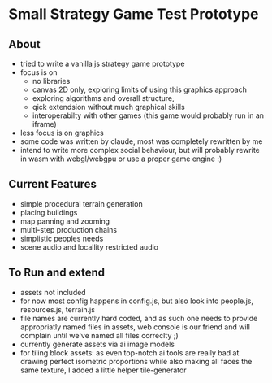 # Small Strategy Game Test Prototype

## About
- tried to write a vanilla js strategy game prototype
- focus is on 
    - no libraries
    - canvas 2D only, exploring limits of using this graphics approach
    - exploring algorithms and overall structure, 
    - qick extendsion without much graphical skills
    - interoperabilty with other games (this game would probably run in an iframe)
- less focus is on graphics
- some code was written by claude, most was completely rewritten by me
- intend to write more complex social behaviour, but will probably rewrite in wasm with webgl/webgpu or use a proper game engine :) 

## Current Features
- simple procedural terrain generation
- placing buildings
- map panning and zooming
- multi-step production chains
- simplistic peoples needs
- scene audio and locallity restricted audio

## To Run and extend
- assets not included
- for now most config happens in config.js, but also look into people.js, resources.js, terrain.js
- file names are currently hard coded, and as such one needs to provide appropriatly named files in assets, web console is our friend and will complain until we've named all files correclty ;)
- currently generate assets via ai image models
- for tiling block assets: as even top-notch ai tools are really bad at drawing perfect isometric proportions while also making all faces the same texture, I added a little helper tile-generator
